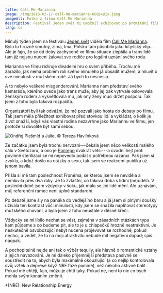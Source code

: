```yaml
---
title: Call Me Marianna
image: /img/2016-03-17-call-me-marianna-660px@1x.jpeg
imageAlt: Fotka z filmu Call Me Marianna
description: Festival Jeden svět mi umožnil exhibovat po promítání filmu Call Me Marianna.
lang: cs
---
```

Minulý týden jsem na festivalu [Jeden svět](http://www.oneworld.cz/2016/) viděla film [Call Me Marianna](http://www.callmemarianna.com/). Bylo to hrozně smutný, zima, tma, Polsko tam působilo jako lotyšský vtip... Ale je fajn, že se od doby zachycené ve filmu situace zlepšila a trans lidé tam již nejsou nuceni žalovat své rodiče pro legální uznání svého rodu.

Marianna ve filmu režíruje divadelní hru o svém příběhu. Trochu mě zarazilo, jak nemá problém roli svého minulého já obsadit mužem, a mluvit o své minulosti v mužském rodě. Já bych to nesnesla.

A to nebylo veškeré misgenderování. Marianna nám představí svého kamaráda, kterého uvede jako trans muže, aby jej pak vytrvale oslovovala ženským rodem a vysvětlovala mu, jak ony ženy musí držet pospolu. Tak jsem z toho byla taková rozpačitá.

Organizátoři byli tak odvážní, že mě pozvali jako hosta do debaty po filmu. Tak jsem měla příležitost exhibovat před stovkou lidí a vykládat, o kolik je život snažší, když vás vlastní rodina nezavrhne jako Mariannu ve filmu, jen protože si dovolíte být sami sebou.

![Ondřej Plešmíd a Julie, &copy; Tereza Havlínková](/img/2016-03-17-debata-660px@1x.jpeg)

Ze začátku jsem byla trochu nervozní---čekala jsem něco velikosti malého sálu v Světozoru, a ono je [Ponrepo](http://nfa.cz/cz/kino-ponrepo/) dvakrát větší---a úvodní hejt proti povinné sterilizaci se mi nepovedlo podat s potřebnou razancí. Pak jsem si zvykla, a když došlo na otázky o sexu, tak jsem se reakcemi publika už jenom bavila.

Přišla si mě tam poslechnout Fronéma, se kterou jsem se neviděla a nemluvila přes dva roky. Je to zvláštní, co taková doba s lidmi (ne)udělá. V poslední době jsem vždycky v šoku, jak málo se jiní lidé mění. Ale uznávám, můj referenční rámec není úplně standardní.

Po debatě jsme šly na panáka do vedlejšího baru a já jsem si plnými doušky užívala ten kontrast vůči minulosti, kdy jsem se snažila naplňovat stereotypy mužského chovaní, a byla jsem z toho neustále v děsné křeči.

Vždycky se mi líbilo nechat se vést, zejména v zásadních otázkách typu kam půjdeme a co budeme pít, ale to je u chlapečků hrozně neatraktivní. Je neskutečně osvobozující nebýt nucena projevovat se rozhodně, pokud nechci, a vědět, že to na moji atraktivitu nebude mít negativní dopad; spíš naopak. 

A pochopitelně nejde ani tak o výběr tequily, ale hlavně o romantické vztahy a jejich navazování. Je mi daleko příjemnější představa pasivně se soustředit na to, abych byla maximálně okouzlující (a co nejlíp kontrolovala svůj vztek a deprese když NRE fáze pomine), než někoho aktivně balit. Pokud mě chtějí, fajn, můžu je chtít taky. Pokud ne, není to nic co bych mohla svým konáním změnit.

*[NRE]: New Relationship Energy